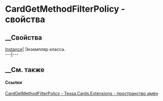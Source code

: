 # CardGetMethodFilterPolicy - свойства
##  __Свойства
[Instance](P_Tessa_Cards_Extensions_CardGetMethodFilterPolicy_Instance.htm)|
Экземпляр класса.  
---|---  
##  __См. также
#### Ссылки
[CardGetMethodFilterPolicy -
](T_Tessa_Cards_Extensions_CardGetMethodFilterPolicy.htm)
[Tessa.Cards.Extensions - пространство имён](N_Tessa_Cards_Extensions.htm)
